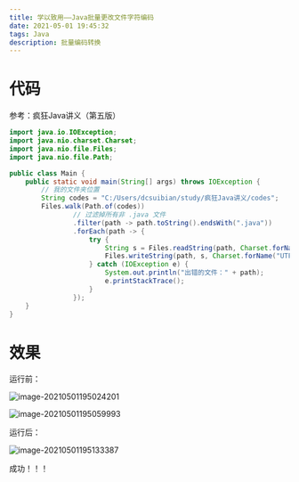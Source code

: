 ```yaml
---
title: 学以致用——Java批量更改文件字符编码
date: 2021-05-01 19:45:32
tags: Java
description: 批量编码转换
---
```


# 代码

参考：疯狂Java讲义（第五版）

```java
import java.io.IOException;
import java.nio.charset.Charset;
import java.nio.file.Files;
import java.nio.file.Path;

public class Main {
    public static void main(String[] args) throws IOException {
        // 我的文件夹位置
        String codes = "C:/Users/dcsuibian/study/疯狂Java讲义/codes";
        Files.walk(Path.of(codes))
                // 过滤掉所有非 .java 文件
                .filter(path -> path.toString().endsWith(".java"))
                .forEach(path -> {
                    try {
                        String s = Files.readString(path, Charset.forName("GBK"));
                        Files.writeString(path, s, Charset.forName("UTF-8"));
                    } catch (IOException e) {
                        System.out.println("出错的文件：" + path);
                        e.printStackTrace();
                    }
                });
    }
}
```

# 效果

运行前：

![image-20210501195024201](https://dcsuibian-public-resources.oss-cn-hangzhou.aliyuncs.com/img/20210501195301.png)

![image-20210501195059993](https://dcsuibian-public-resources.oss-cn-hangzhou.aliyuncs.com/img/20210501195304.png)





运行后：

![image-20210501195133387](https://dcsuibian-public-resources.oss-cn-hangzhou.aliyuncs.com/img/20210501195306.png)

成功！！！